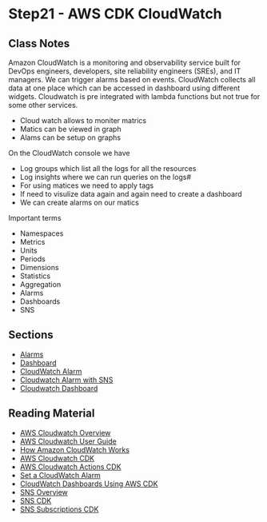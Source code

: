# Step21 - AWS CDK CloudWatch

## Class Notes

Amazon CloudWatch is a monitoring and observability service built for DevOps engineers, developers, site reliability engineers (SREs), and IT managers. We can trigger alarms based on events. CloudWatch collects all data at one place which can be accessed in dashboard using different widgets. Cloudwatch is pre integrated with lambda functions but not true for some other services.

- Cloud watch allows to moniter matrics
- Matics can be viewed in graph
- Alams can be setup on graphs

On the CloudWatch console we have

- Log groups which list all the logs for all the resources
- Log insights where we can run queries on the logs#
- For using matices we need to apply tags
- If need to visulize data again and again need to create a dashboard
- We can create alarms on our matics

Important terms

- Namespaces
- Metrics
- Units
- Periods
- Dimensions
- Statistics
- Aggregation
- Alarms
- Dashboards
- SNS

## Sections

- [Alarms](./step03_alarms)
- [Dashboard](./step04_dashboard)
- [CloudWatch Alarm](./step00_cloudwatch_alarm)
- [Cloudwatch Alarm with SNS](./step01_cloudwatch_alarm_with_sns)
- [Cloudwatch Dashboard](./step02_cloudwatch_dashboard)

## Reading Material

- [AWS Cloudwatch Overview](https://aws.amazon.com/cloudwatch/)
- [AWS Cloudwatch User Guide](https://docs.aws.amazon.com/AmazonCloudWatch/latest/monitoring/WhatIsCloudWatch.html)
- [How Amazon CloudWatch Works](https://docs.aws.amazon.com/AmazonCloudWatch/latest/monitoring/cloudwatch_architecture.html)
- [AWS Cloudwatch CDK](https://docs.aws.amazon.com/cdk/api/v1/docs/aws-cloudwatch-readme.html)
- [AWS Cloudwatch Actions CDK](https://docs.aws.amazon.com/cdk/api/v1/docs/aws-cloudwatch-actions-readme.html)
- [Set a CloudWatch Alarm](https://docs.aws.amazon.com/cdk/v2/guide/how_to_set_cw_alarm.html)
- [CloudWatch Dashboards Using AWS CDK](https://medium.com/poka-techblog/cloudwatch-dashboards-as-code-the-right-way-using-aws-cdk-1453309c5481)
- [SNS Overview](https://aws.amazon.com/sns/?whats-new-cards.sort-by=item.additionalFields.postDateTime&whats-new-cards.sort-order=desc)
- [SNS CDK](https://docs.aws.amazon.com/cdk/api/v1/docs/aws-sns-readme.html)
- [SNS Subscriptions CDK](https://docs.aws.amazon.com/cdk/api/v1/docs/aws-sns-subscriptions-readme.html)
